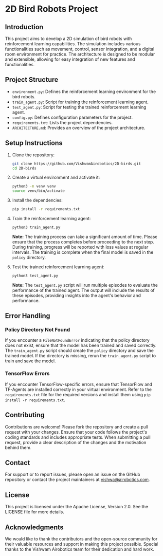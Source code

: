 # 2D Bird Robots Project

## Introduction
This project aims to develop a 2D simulation of bird robots with reinforcement learning capabilities. The simulation includes various functionalities such as movement, control, sensor integration, and a digital room environment for practice. The architecture is designed to be modular and extensible, allowing for easy integration of new features and functionalities.

## Project Structure
- `environment.py`: Defines the reinforcement learning environment for the bird robots.
- `train_agent.py`: Script for training the reinforcement learning agent.
- `test_agent.py`: Script for testing the trained reinforcement learning agent.
- `config.py`: Defines configuration parameters for the project.
- `requirements.txt`: Lists the project dependencies.
- `ARCHITECTURE.md`: Provides an overview of the project architecture.

## Setup Instructions
1. Clone the repository:
   ```bash
   git clone https://github.com/VishwamAirobotics/2D-birds.git
   cd 2D-birds
   ```

2. Create a virtual environment and activate it:
   ```bash
   python3 -m venv venv
   source venv/bin/activate
   ```

3. Install the dependencies:
   ```bash
   pip install -r requirements.txt
   ```

4. Train the reinforcement learning agent:
   ```bash
   python3 train_agent.py
   ```
   **Note:** The training process can take a significant amount of time. Please ensure that the process completes before proceeding to the next step. During training, progress will be reported with loss values at regular intervals. The training is complete when the final model is saved in the `policy` directory.

5. Test the trained reinforcement learning agent:
   ```bash
   python3 test_agent.py
   ```
   **Note:** The `test_agent.py` script will run multiple episodes to evaluate the performance of the trained agent. The output will include the results of these episodes, providing insights into the agent's behavior and performance.

## Error Handling
### Policy Directory Not Found
If you encounter a `FileNotFoundError` indicating that the policy directory does not exist, ensure that the model has been trained and saved correctly. The `train_agent.py` script should create the `policy` directory and save the trained model. If the directory is missing, rerun the `train_agent.py` script to train and save the model.

### TensorFlow Errors
If you encounter TensorFlow-specific errors, ensure that TensorFlow and TF-Agents are installed correctly in your virtual environment. Refer to the `requirements.txt` file for the required versions and install them using `pip install -r requirements.txt`.

## Contributing
Contributions are welcome! Please fork the repository and create a pull request with your changes. Ensure that your code follows the project's coding standards and includes appropriate tests. When submitting a pull request, provide a clear description of the changes and the motivation behind them.

## Contact
For support or to report issues, please open an issue on the GitHub repository or contact the project maintainers at vishwa@airobotics.com.

## License
This project is licensed under the Apache License, Version 2.0. See the LICENSE file for more details.

## Acknowledgments
We would like to thank the contributors and the open-source community for their valuable resources and support in making this project possible. Special thanks to the Vishwam Airobotics team for their dedication and hard work.
